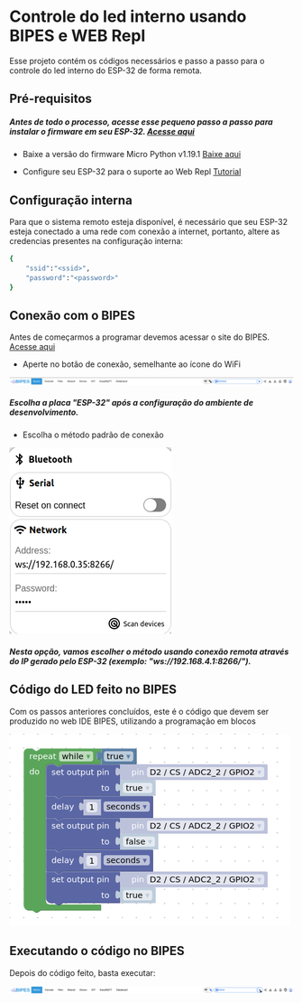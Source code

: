 # Controle do led interno usando BIPES e WEB Repl

Esse projeto contém os códigos necessários e passo a passo para o controle do led interno do ESP-32 de forma remota.

## Pré-requisitos

##### Antes de todo o processo, acesse esse pequeno passo a passo para instalar o firmware em seu ESP-32. [Acesse aqui](https://www.youtube.com/watch?v=uL_kh7kD6Qc)

* Baixe a versão do firmware Micro Python v1.19.1 [Baixe aqui](https://micropython.org/resources/firmware/esp32-20220618-v1.19.1.bin)

* Configure seu ESP-32 para o suporte ao Web Repl [Tutorial](https://learn.adafruit.com/micropython-basics-esp8266-webrepl/access-webrepl)

## Configuração interna

Para que o sistema remoto esteja disponível, é necessário que seu ESP-32 esteja conectado a uma rede com conexão a internet, portanto, altere as credencias presentes na configuração interna:

```bash
{
    "ssid":"<ssid>",
    "password":"<password>"
}
```

## Conexão com o BIPES

Antes de começarmos a programar devemos acessar o site do BIPES. [Acesse aqui](http://bipes.net.br/ide/)

* Aperte no botão de conexão, semelhante ao ícone do WiFi

![1](https://github.com/Natalnet/ura-codes/blob/master/imagens/bipes_header.png)

##### Escolha a placa "ESP-32" após a configuração do ambiente de desenvolvimento.

* Escolha o método padrão de conexão

![2](https://github.com/Natalnet/ura-codes/blob/master/imagens/bipes_cfg.png)

##### Nesta opção, vamos escolher o método usando conexão remota através do IP gerado pelo ESP-32 (exemplo: "ws://192.168.4.1:8266/").

## Código do LED feito no BIPES

Com os passos anteriores concluídos, este é o código que devem ser produzido no web IDE BIPES, utilizando a programação em blocos

![3](https://github.com/Natalnet/ura-codes/blob/master/imagens/bipes_code_gpio2.png)

## Executando o código no BIPES

Depois do código feito, basta executar:

![4](https://github.com/Natalnet/ura-codes/blob/master/imagens/bipes_exec.png)



